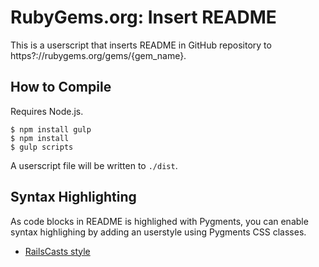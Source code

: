 # RubyGems.org: Insert README

This is a userscript that inserts README in GitHub repository to https?://rubygems.org/gems/{gem_name}.

## How to Compile

Requires Node.js.

```
$ npm install gulp
$ npm install
$ gulp scripts
```

A userscript file will be written to `./dist`.

## Syntax Highlighting

As code blocks in README is highlighed with Pygments, you can enable syntax highlighing by adding an userstyle using Pygments CSS classes.

* [RailsCasts style](./userstyles/railscast.user.css)
